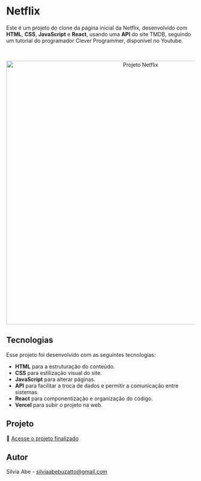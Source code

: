 # Netflix

  Este é um projeto do clone da página inicial da Netflix, desenvolvido com <b>HTML</b>, <b>CSS</b>, <b>JavaScript</b> e <b>React</b>, usando uma <b>API</b> do site TMDB, seguindo um tutorial do programador Clever Programmer, disponível no Youtube.

<br>

<p align="center">
  <img alt="Projeto Netflix" src="https://github.com/user-attachments/assets/2ff6feb0-7e81-40d9-b60c-4d6a3505a0e5" width="700">
</p>

## Tecnologias

Esse projeto foi desenvolvido com as seguintes tecnologias:

- <b>HTML</b> para a estruturação do conteúdo.
- <b>CSS</b> para estilização visual do site.
- <b>JavaScript</b> para alterar páginas.
- <b>API</b> para facilitar a troca de dados e permitir a comunicação entre sistemas.
- <b>React</b> para componentização e organização do código.
- <b>Vercel</b> para subir o projeto na web.

## Projeto

🚀 [Acesse o projeto finalizado](https://netflix-clone-nine-eta-43.vercel.app/)

## Autor

Silvia Abe - silviaabebuzatto@gmail.com
